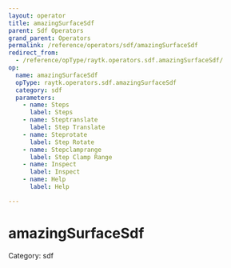 ```yaml
---
layout: operator
title: amazingSurfaceSdf
parent: Sdf Operators
grand_parent: Operators
permalink: /reference/operators/sdf/amazingSurfaceSdf
redirect_from:
  - /reference/opType/raytk.operators.sdf.amazingSurfaceSdf/
op:
  name: amazingSurfaceSdf
  opType: raytk.operators.sdf.amazingSurfaceSdf
  category: sdf
  parameters:
    - name: Steps
      label: Steps
    - name: Steptranslate
      label: Step Translate
    - name: Steprotate
      label: Step Rotate
    - name: Stepclamprange
      label: Step Clamp Range
    - name: Inspect
      label: Inspect
    - name: Help
      label: Help

---
```


# amazingSurfaceSdf

Category: sdf

